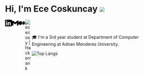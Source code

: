# Hi, I'm Ece Coskuncay <img src="https://media.giphy.com/media/hvRJCLFzcasrR4ia7z/giphy.gif" width="25px">


[<img align="left" alt="ececoskuncay | LinkedIn" width="22px" src="./linkedin.svg" />][linkedin]
[<img align="left" alt="ececoskuncay | Gmail" width="22px" src="./gmail.svg" />][gmail]
[<img align="left" alt="ecosy | Medium" width="22px" src="./medium.svg" />][medium]
[<img align="left" alt="ececosy | Hackerrank" width="22px" src="./dev-dot-to.svg" />][hackerrank]
<br>
<br>

🎓  I'm a 3rd year student at Department of Computer Engineering at Adnan Menderes University. 

![Top Langs](https://github-readme-stats.vercel.app/api/top-langs/?username=ececsk&theme=great-gatsby&layout=compact)

[linkedin]: https://www.linkedin.com/in/ececoskuncay/
[gmail]: mailto:ececoskuncay@gmail.com
[hackerrank]: https://www.hackerrank.com/ececosy
[medium]: https://ecosy.medium.com/



